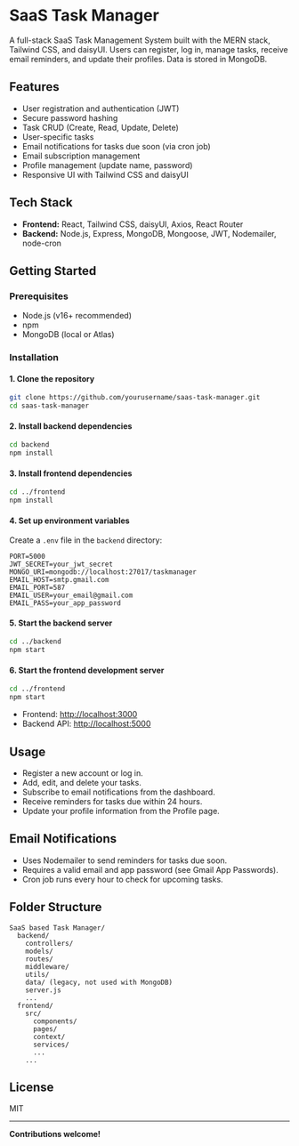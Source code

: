 # SaaS Task Manager

A full-stack SaaS Task Management System built with the MERN stack, Tailwind CSS, and daisyUI. Users can register, log in, manage tasks, receive email reminders, and update their profiles. Data is stored in MongoDB.

## Features
- User registration and authentication (JWT)
- Secure password hashing
- Task CRUD (Create, Read, Update, Delete)
- User-specific tasks
- Email notifications for tasks due soon (via cron job)
- Email subscription management
- Profile management (update name, password)
- Responsive UI with Tailwind CSS and daisyUI

## Tech Stack
- **Frontend:** React, Tailwind CSS, daisyUI, Axios, React Router
- **Backend:** Node.js, Express, MongoDB, Mongoose, JWT, Nodemailer, node-cron

## Getting Started

### Prerequisites
- Node.js (v16+ recommended)
- npm
- MongoDB (local or Atlas)

### Installation

#### 1. Clone the repository
```bash
git clone https://github.com/yourusername/saas-task-manager.git
cd saas-task-manager
```

#### 2. Install backend dependencies
```bash
cd backend
npm install
```

#### 3. Install frontend dependencies
```bash
cd ../frontend
npm install
```

#### 4. Set up environment variables
Create a `.env` file in the `backend` directory:
```env
PORT=5000
JWT_SECRET=your_jwt_secret
MONGO_URI=mongodb://localhost:27017/taskmanager
EMAIL_HOST=smtp.gmail.com
EMAIL_PORT=587
EMAIL_USER=your_email@gmail.com
EMAIL_PASS=your_app_password
```

#### 5. Start the backend server
```bash
cd ../backend
npm start
```

#### 6. Start the frontend development server
```bash
cd ../frontend
npm start
```

- Frontend: [http://localhost:3000](http://localhost:3000)
- Backend API: [http://localhost:5000](http://localhost:5000)

## Usage
- Register a new account or log in.
- Add, edit, and delete your tasks.
- Subscribe to email notifications from the dashboard.
- Receive reminders for tasks due within 24 hours.
- Update your profile information from the Profile page.

## Email Notifications
- Uses Nodemailer to send reminders for tasks due soon.
- Requires a valid email and app password (see Gmail App Passwords).
- Cron job runs every hour to check for upcoming tasks.

## Folder Structure
```
SaaS based Task Manager/
  backend/
    controllers/
    models/
    routes/
    middleware/
    utils/
    data/ (legacy, not used with MongoDB)
    server.js
    ...
  frontend/
    src/
      components/
      pages/
      context/
      services/
      ...
    ...
```

## License
MIT

---

**Contributions welcome!** 